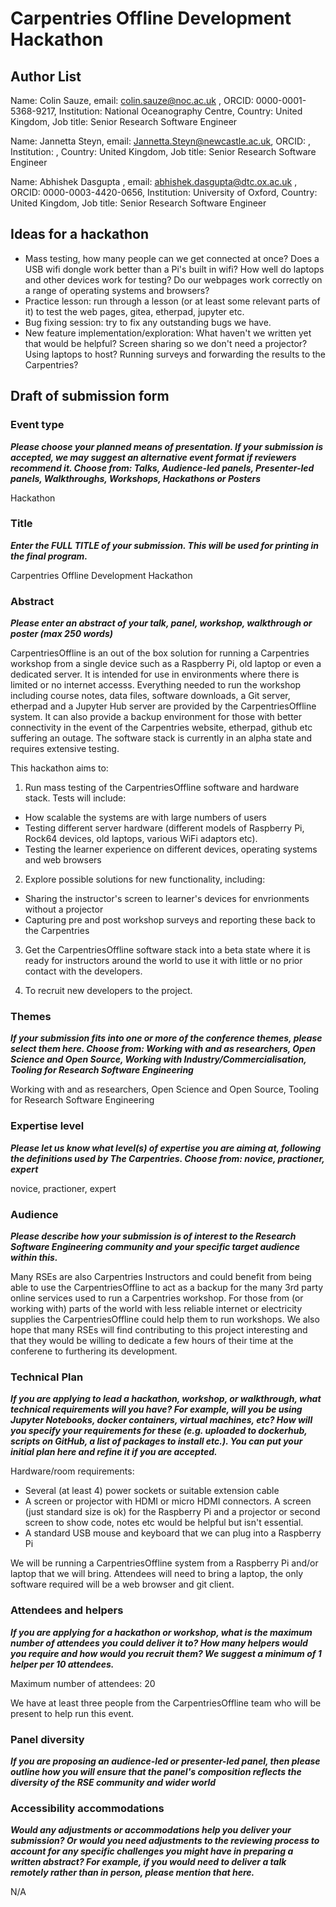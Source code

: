 # Carpentries Offline Development Hackathon

## Author List

Name: Colin Sauze, email: colin.sauze@noc.ac.uk , ORCID: 0000-0001-5368-9217, Institution: National Oceanography Centre, Country: United Kingdom, Job title: Senior Research Software Engineer

Name: Jannetta Steyn, email: Jannetta.Steyn@newcastle.ac.uk, ORCID: , Institution: , Country: United Kingdom, Job title: Senior Research Software Engineer

Name: Abhishek Dasgupta , email: abhishek.dasgupta@dtc.ox.ac.uk , ORCID: 0000-0003-4420-0656, Institution: University of Oxford, Country: United Kingdom, Job title: Senior Research Software Engineer

## Ideas for a hackathon

* Mass testing, how many people can we get connected at once? Does a USB wifi dongle work better than a Pi's built in wifi? How well do laptops and other devices work for testing? Do our webpages work correctly on a range of operating systems and browsers?
* Practice lesson: run through a lesson (or at least some relevant parts of it) to test the web pages, gitea, etherpad, jupyter etc.
* Bug fixing session: try to fix any outstanding bugs we have.
* New feature implementation/exploration: What haven't we written yet that would be helpful? Screen sharing so we don't need a projector? Using laptops to host? Running surveys and forwarding the results to the Carpentries?

## Draft of submission form

### Event type

***Please choose your planned means of presentation.
If your submission is accepted, we may suggest an alternative event format if reviewers recommend it.
Choose from: Talks, Audience-led panels, Presenter-led panels, Walkthroughs, Workshops, Hackathons or Posters***

Hackathon

### Title

***Enter the FULL TITLE of your submission. This will be used for printing in the final program.***

Carpentries Offline Development Hackathon

### Abstract

***Please enter an abstract of your talk, panel, workshop, walkthrough or poster (max 250 words)***

CarpentriesOffline is an out of the box solution for running a Carpentries workshop from a single device such as a Raspberry Pi, old laptop or even a dedicated server. It is intended for use in environments where there is limited or no internet accesss. Everything needed to run the workshop including course notes, data files, software downloads, a Git server, etherpad and a Jupyter Hub server are provided by the CarpentriesOffline system. It can also provide a backup environment for those with better connectivity in the event of the Carpentries website, etherpad, github etc suffering an outage. The software stack is currently in an alpha state and requires extensive testing.

This hackathon aims to:

1. Run mass testing of the CarpentriesOffline software and hardware stack. Tests will include:

* How scalable the systems are with large numbers of users
* Testing different server hardware (different models of Raspberry Pi, Rock64 devices, old laptops, various WiFi adaptors etc).
* Testing the learner experience on different devices, operating systems and web browsers

2. Explore possible solutions for new functionality, including:

* Sharing the instructor's screen to learner's devices for envrionments without a projector
* Capturing pre and post workshop surveys and reporting these back to the Carpentries

3. Get the CarpentriesOffline software stack into a beta state where it is ready for instructors around the world to use it with little or no prior contact with the developers.

4. To recruit new developers to the project.

### Themes

***If your submission fits into one or more of the conference themes, please select them here. Choose from: Working with and as researchers, Open Science and Open Source, Working with Industry/Commercialisation, Tooling for Research Software Engineering***

Working with and as researchers, Open Science and Open Source, Tooling for Research Software Engineering

### Expertise level

***Please let us know what level(s) of expertise you are aiming at, following the definitions used by The Carpentries. Choose from: novice, practioner, expert***

novice, practioner, expert

### Audience

***Please describe how your submission is of interest to the Research Software Engineering community and your specific target audience within this.***

Many RSEs are also Carpentries Instructors and could benefit from being able to use the CarpentriesOffline to act as a backup for the many 3rd party online services used to run a Carpentries workshop. For those from (or working with) parts of the world with less reliable internet or electricity supplies the CarpentriesOffline could help them to run workshops. We also hope that many RSEs will find contributing to this project interesting and that they would be willing to dedicate a few hours of their time at the conferene to furthering its development.

### Technical Plan

***If you are applying to lead a hackathon, workshop, or walkthrough, what technical requirements will you have? For example, will you be using Jupyter Notebooks, docker containers, virtual machines, etc? How will you specify your requirements for these (e.g. uploaded to dockerhub, scripts on GitHub, a list of packages to install etc.). You can put your initial plan here and refine it if you are accepted.***

Hardware/room requirements:

* Several (at least 4) power sockets or suitable extension cable
* A screen or projector with HDMI or micro HDMI connectors. A screen (just standard size is ok) for the Raspberry Pi and a projector or second screen to show code, notes etc would be helpful but isn't essential.
* A standard USB mouse and keyboard that we can plug into a Raspberry Pi

We will be running a CarpentriesOffline system from a Raspberry Pi and/or laptop that we will bring. Attendees will need to bring a laptop, the only software required will be a web browser and git client.

### Attendees and helpers

***If you are applying for a hackathon or workshop, what is the maximum number of attendees you could deliver it to? How many helpers would you require and how would you recruit them? We suggest a minimum of 1 helper per 10 attendees.***

Maximum number of attendees: 20

We have at least three people from the CarpentriesOffline team who will be present to help run this event.

### Panel diversity

***If you are proposing an audience-led or presenter-led panel, then please outline how you will ensure that the panel's composition reflects the diversity of the RSE community and wider world***

### Accessibility accommodations

***Would any adjustments or accommodations help you deliver your submission? Or would you need adjustments to the reviewing process to account for any specific challenges you might have in preparing a written abstract? For example, if you would need to deliver a talk remotely rather than in person, please mention that here.***

N/A
